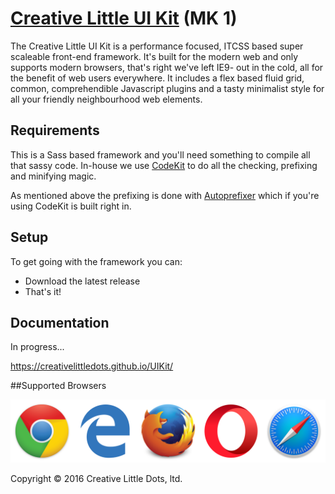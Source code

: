 # [Creative Little UI Kit](http://creativelittle.uk/uikit) (MK 1)

The Creative Little UI Kit is a performance focused, ITCSS based super scaleable front-end framework. It's built for the modern web and only supports modern browsers, that's right we've left IE9- out in the cold, all for the benefit of web users everywhere. It includes a flex based fluid grid, common, comprehendible Javascript plugins and a tasty minimalist style for all your friendly neighbourhood web elements.

## Requirements

This is a Sass based framework and you'll need something to compile all that sassy code. In-house we use [CodeKit](https://incident57.com/codekit) to do all the checking, prefixing and minifying magic.

As mentioned above the prefixing is done with [Autoprefixer](https://github.com/postcss/autoprefixer) which if you're using CodeKit is built right in.

## Setup

To get going with the framework you can:


  * Download the latest release
  * That's it!

## Documentation

In progress...

<a href="https://creativelittledots.github.io/UIKit/" target="_blank">https://creativelittledots.github.io/UIKit/</a>

##Supported Browsers

![Browsers](https://raw.githubusercontent.com/alrra/browser-logos/master/main-desktop.png)

Copyright © 2016 Creative Little Dots, ltd.
